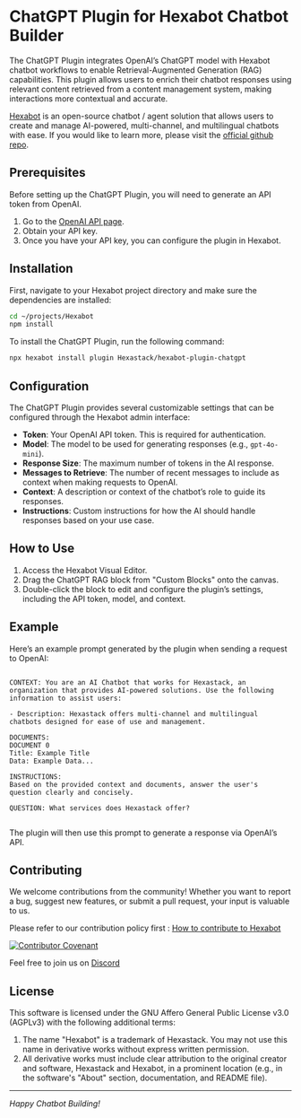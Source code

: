 # ChatGPT Plugin for Hexabot Chatbot Builder

The ChatGPT Plugin integrates OpenAI’s ChatGPT model with Hexabot chatbot workflows to enable Retrieval-Augmented Generation (RAG) capabilities. This plugin allows users to enrich their chatbot responses using relevant content retrieved from a content management system, making interactions more contextual and accurate.

[Hexabot](https://hexabot.ai/) is an open-source chatbot / agent solution that allows users to create and manage AI-powered, multi-channel, and multilingual chatbots with ease. If you would like to learn more, please visit the [official github repo](https://github.com/Hexastack/Hexabot/).

## Prerequisites

Before setting up the ChatGPT Plugin, you will need to generate an API token from OpenAI.

1. Go to the [OpenAI API page](https://openai.com/api).
2. Obtain your API key.
3. Once you have your API key, you can configure the plugin in Hexabot.

## Installation

First, navigate to your Hexabot project directory and make sure the dependencies are installed:

```sh
cd ~/projects/Hexabot
npm install
```

To install the ChatGPT Plugin, run the following command:

```sh
npx hexabot install plugin Hexastack/hexabot-plugin-chatgpt
```

## Configuration

The ChatGPT Plugin provides several customizable settings that can be configured through the Hexabot admin interface:

- **Token**: Your OpenAI API token. This is required for authentication.
- **Model**: The model to be used for generating responses (e.g., `gpt-4o-mini`).
- **Response Size**: The maximum number of tokens in the AI response.
- **Messages to Retrieve**: The number of recent messages to include as context when making requests to OpenAI.
- **Context**: A description or context of the chatbot’s role to guide its responses.
- **Instructions**: Custom instructions for how the AI should handle responses based on your use case.

## How to Use

1. Access the Hexabot Visual Editor.
2. Drag the ChatGPT RAG block from "Custom Blocks" onto the canvas.
3. Double-click the block to edit and configure the plugin’s settings, including the API token, model, and context.

## Example

Here’s an example prompt generated by the plugin when sending a request to OpenAI:

```

CONTEXT: You are an AI Chatbot that works for Hexastack, an organization that provides AI-powered solutions. Use the following information to assist users:

- Description: Hexastack offers multi-channel and multilingual chatbots designed for ease of use and management.

DOCUMENTS:
DOCUMENT 0
Title: Example Title
Data: Example Data...

INSTRUCTIONS:
Based on the provided context and documents, answer the user's question clearly and concisely.

QUESTION: What services does Hexastack offer?


```

The plugin will then use this prompt to generate a response via OpenAI’s API.

## Contributing

We welcome contributions from the community! Whether you want to report a bug, suggest new features, or submit a pull request, your input is valuable to us.

Please refer to our contribution policy first : [How to contribute to Hexabot](./CONTRIBUTING.md)

[![Contributor Covenant](https://img.shields.io/badge/Contributor%20Covenant-2.1-4baaaa.svg)](./CODE_OF_CONDUCT.md)

Feel free to join us on [Discord](https://discord.gg/rNb9t2MFkG)

## License

This software is licensed under the GNU Affero General Public License v3.0 (AGPLv3) with the following additional terms:

1. The name "Hexabot" is a trademark of Hexastack. You may not use this name in derivative works without express written permission.
2. All derivative works must include clear attribution to the original creator and software, Hexastack and Hexabot, in a prominent location (e.g., in the software's "About" section, documentation, and README file).

---

_Happy Chatbot Building!_
